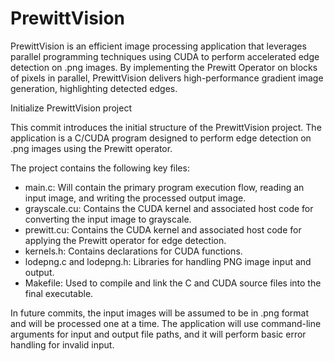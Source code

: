 # PrewittVision
PrewittVision is an efficient image processing application that leverages parallel programming techniques using CUDA to perform accelerated edge detection on .png images. By implementing the Prewitt Operator on blocks of pixels in parallel, PrewittVision delivers high-performance gradient image generation, highlighting detected edges.


Initialize PrewittVision project

This commit introduces the initial structure of the PrewittVision project. The application is a C/CUDA program designed to perform edge detection on .png images using the Prewitt operator.

The project contains the following key files:

- main.c: Will contain the primary program execution flow, reading an input image, and writing the processed output image.
- grayscale.cu: Contains the CUDA kernel and associated host code for converting the input image to grayscale.
- prewitt.cu: Contains the CUDA kernel and associated host code for applying the Prewitt operator for edge detection.
- kernels.h: Contains declarations for CUDA functions.
- lodepng.c and lodepng.h: Libraries for handling PNG image input and output.
- Makefile: Used to compile and link the C and CUDA source files into the final executable.

In future commits, the input images will be assumed to be in .png format and will be processed one at a time. The application will use command-line arguments for input and output file paths, and it will perform basic error handling for invalid input.

